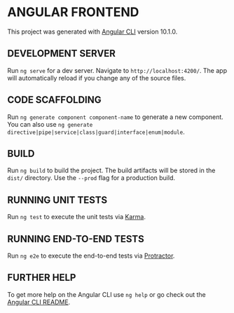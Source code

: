# ANGULAR FRONTEND

This project was generated with [Angular CLI](https://github.com/angular/angular-cli) version 10.1.0.

## DEVELOPMENT SERVER

Run `ng serve` for a dev server. Navigate to `http://localhost:4200/`. The app will automatically reload if you change
any of the source files.

## CODE SCAFFOLDING

Run `ng generate component component-name` to generate a new component. You can also
use `ng generate directive|pipe|service|class|guard|interface|enum|module`.

## BUILD

Run `ng build` to build the project. The build artifacts will be stored in the `dist/` directory. Use the `--prod` flag
for a production build.

## RUNNING UNIT TESTS

Run `ng test` to execute the unit tests via [Karma](https://karma-runner.github.io).

## RUNNING END-TO-END TESTS

Run `ng e2e` to execute the end-to-end tests via [Protractor](http://www.protractortest.org/).

## FURTHER HELP

To get more help on the Angular CLI use `ng help` or go check out
the [Angular CLI README](https://github.com/angular/angular-cli/blob/master/README.md).
